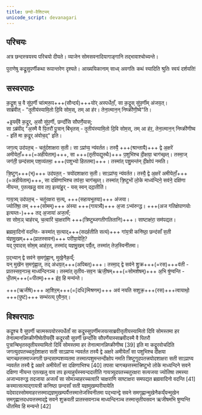 ```yaml
---
title: छन्दो-वैशिट्यम्
unicode_script: devanagari
---
```


## परिचयः
अत्र छन्दस्त्रयस्य परिचयो दीयते। व्याजेन सोमसवनादियागाङ्गानि तद्भावाश्चोच्यन्ते।

पुराणेषु कद्र्रूसुपर्णीकथा रूपान्तरेण दृश्यते। आख्ययिकानाम् साध्व् अवगतिः कथं स्यादिति श्रुतिः स्वयं दर्शयति!

## सस्वरपाठः
क॒द्रूश् च॒ वै सु॑प॒र्णी चा॑त्मरू॒प+++(सौन्दर्य)+++यो॑र् अस्पर्धेताँ॒, सा क॒द्रूस् सु॑प॒र्णीम् अ॑जय॒त्।  
साब्र॑वीत् - "तृ॒तीय॑स्यामि॒तो दि॒वि सोम॒स्, तम् आ ह॑र। तेना॒त्मान॒न् निष्क्री॑णी॒ष्वे"ति।  

+इ॒यव्ँवै क॒द्रूर्, अ॒सौ सु॑प॒र्णी, छन्दाँ॑सि सौपर्णे॒यास्;  
सा ऽब्र॑वीद् "अ॒स्मै वै पि॒तरौ॑ पु॒त्रान् बि॑भृतस् - तृ॒तीय॑स्यामि॒तो दि॒वि सोम॒स्, तम् आ ह॑र॒, तेना॒त्मान॒न् निष्क्री॑णीष्व - इति॑ मा क॒द्रूर् अ॑वोच॒द्" इति।  

जग॒त्य् उद॑पत॒च् - चतु॑र्दशाक्षरा स॒ती। सा ऽप्रा॑प्य॒ न्य॑वर्तत। तस्यै॒ +++(श्रान्तायै)+++ द्वे अ॒क्षरे॑ अमीयेताँ॒+++(=अहीयेताम्)+++, सा +++(तृतीयद्युस्थैः)+++ प॒शुभि॑श्च दी॒क्षया॒ चाग॑च्छ॒त्। तस्मा॒ज् जग॑ती॒ छन्द॑साम् पश॒व्य॑तमा॒ +++(पशुभ्यो हिततमा)+++। तस्मा॑त् पशु॒मन्त॑न् दी॒क्षोप॑ नमति। 

त्रि॒ष्टुग्+++(भ्)+++ उद॑पत॒त् - त्रयो॑दशाक्षरा स॒ती। साऽप्रा॑प्य॒ न्य॑वर्तत। तस्यै॒ द्वे अ॒क्षरे॑ अमीयेताँ॒+++(=अहीयेताम्)+++, सा दक्षि॑णाभिश्च तप॑सा॒ चाग॑च्छ॒त्। तस्मा॑त् त्रि॒ष्टुभो॑ लो॒के माध्य॑न्दिने॒ सव॑ने॒ दक्षि॑णा नीयन्त, ए॒तत्खलु॒ वाव तप॒ इत्या॑हु॒र् - यस् स्वन् ददा॒तीति॑। 

गाय॒त्र्य् उद॑पत॒च् - चतु॑रक्षरा स॒त्य्, +++(सहायभूतया)+++ अ॑जया।  
ज्योति॑षा॒ तम् +++(सोमम्)+++ अ॑स्या +++(गायत्र्यै)+++ अ॒जा ऽभ्य॑रुन्द्ध। +++(अज गतिक्षेपाणयोः इत्यय्तः-)+++ तद् अ॒जाया॑ अज॒त्वँ;  
सा सोम॒ञ् चाह॑रच्, च॒त्वारि॑ चा॒क्षरा॑णि +++(त्रिष्टुब्जगतीगलितानि)+++। साष्टाक्ष॑रा॒ सम॑पद्यत। 

ब्रह्मवा॒दिनो॑ वदन्ति- कस्मा॑त् स॒त्याद्+++(सदर्हतीति सत्यं)+++ गा॑य॒त्री कनि॑ष्ठा॒ छन्द॑साँ स॒ती य॑ज्ञमु॒खम्+++(प्रातस्सवनं)+++ परी॑या॒येति॒?  
यद् ए॒वादस् सोम॒म् आह॑र॒त्, तस्मा॑द् यज्ञमु॒खम् पर्यै॒त्, तस्मा॑त् तेज॒स्विनी॑तमा। 

प॒द्भ्यान् द्वे सव॑ने स॒मगृ॑ह्णा॒न्, मुखे॒नैक॒य्ँ;  
यन् मुखे॑न स॒मगृ॑ह्णा॒त्, तद् अ॑धय॒त्+++(अपिबत्)+++। तस्मा॒द् द्वे सव॑ने शु॒क्र+++(=रस)+++व॑ती - प्रातस्सव॒नञ्च॒ माध्य॑न्दिनञ्च। तस्मा॑त् तृतीय-सव॒न ऋ॑जी॒षम्+++(=सोमशेषम्)+++ अ॒भि षु॑ण्वन्ति - धी॒तम्+++(=पीतम्)+++ इ॑व॒ हि मन्य॑न्ते।

+++(ऋजीषे)+++ आ॒शिर॒म्+++(=[दधि]मिश्रणम्)+++ अव॑ नयति सशुक्र॒+++(रस)+++त्वायाथो॒ +++(पुष्टं)+++ सम्भ॑रत्य् ए॒वैन॒त्।  

## विश्वरपाठः
कद्रूश्च वै सुपर्णी चात्मरूपयोरस्पर्धेताँ सा कद्रूस्सुपर्णीमजयत्साब्रवीत्तृतीयस्यामितो दिवि सोमस्तमा हर तेनात्मानन्निष्क्रीणीष्वेतीयव्ँवै कद्रूरसौ सुपर्णी छन्दाँसि सौपर्णेयास्साब्रवीदस्मै वै पितरौ पुत्रान्बिभृतस्तृतीयस्यामितो दिवि सोमस्तमा हर तेनात्मानन्निष्क्रीणीष्व [39]
इति मा कद्रूरवोचदिति जगत्युदपतच्चतुर्दशाक्षरा सती साऽप्राप्य न्यवर्तत तस्यै द्वे अक्षरे अमीयेताँ सा पशुभिश्च दीक्षया चागच्छत्तस्माज्जगती छन्दसाम्पशव्यतमा तस्मात्पशुमन्तन्दीक्षोप नमति त्रिष्टुगुदपतत्त्रयोदशाक्षरा सती साऽप्राप्य न्यवर्तत तस्यै द्वे अक्षरे अमीयेताँ सा दक्षिणाभिश्च [40]
तपसा चागच्छत्तस्मात्त्रिष्टुभो लोके माध्यन्दिने सवने दक्षिणा नीयन्त एतत्खलु वाव तप इत्याहुर्यस्स्वन्ददातीति गायत्र्युदपतच्चतुरक्षरा सत्यजया ज्योतिषा तमस्या अजाभ्यरुन्द्ध तदजाया अजत्वँ सा सोमञ्चाहरच्चत्वारि चाक्षराणि साष्टाक्षरा समपद्यत ब्रह्मवादिनो वदन्ति [41]
कस्मात्सत्याद्गायत्री कनिष्ठा छन्दसाँ सती यज्ञमुखम्परीयायेति यदेवादस्सोममाहरत्तस्माद्यज्ञमुखम्पर्यैत्तस्मात्तेजस्विनीतमा पद्भ्यान्द्वे सवने समगृह्णान्मुखेनैकय्ँयन्मुखेन समगृह्णात्तदधयत्तस्माद्द्वे सवने शुक्रवती प्रातस्सवनञ्च माध्यन्दिनञ्च तस्मात्तृतीयसवन ऋजीषमभि षुण्वन्ति धीतमिव हि मन्यन्ते [42]

